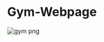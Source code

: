 # Gym-Webpage


![gym png](https://user-images.githubusercontent.com/75668179/142997878-e8f5b5f1-c50e-4b36-8f6f-f26337d84bfa.png)
